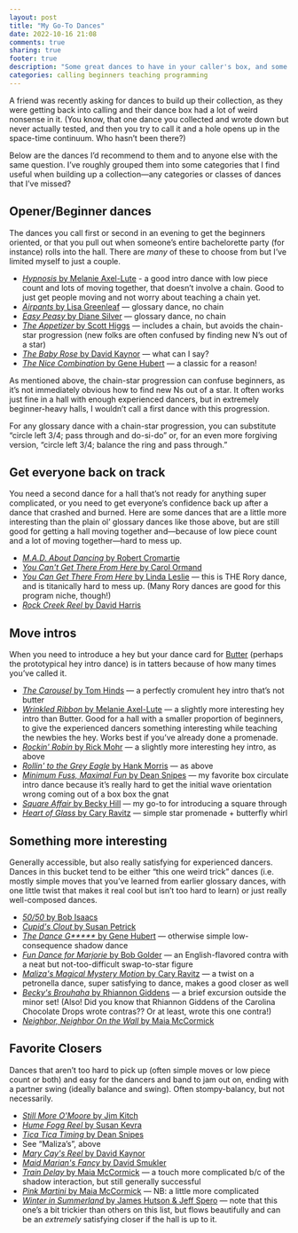 ```yaml
---
layout: post
title: "My Go-To Dances"
date: 2022-10-16 21:08
comments: true
sharing: true
footer: true
description: "Some great dances to have in your caller's box, and some insight into how I think about dance categories."
categories: calling beginners teaching programming
---
```

A friend was recently asking for dances to build up their collection, as they were getting back into calling and their dance box had a lot of weird nonsense in it. (You know, that one dance you collected and wrote down but never actually tested, and then you try to call it and a hole opens up in the space-time continuum. Who hasn’t been there?)

Below are the dances I’d recommend to them and to anyone else with the same question. I’ve roughly grouped them into some categories that I find useful when building up a collection—any categories or classes of dances that I’ve missed?

## Opener/Beginner dances

The dances you call first or second in an evening to get the beginners oriented, or that you pull out when someone’s entire bachelorette party (for instance) rolls into the hall. There are _many_ of these to choose from but I’ve limited myself to just a couple.

* [*Hypnosis* by Melanie Axel-Lute](http://www.maxellute.net/hypnosis.html) - a good intro dance with low piece count and lots of moving together, that doesn’t involve a chain. Good to just get people moving and not worry about teaching a chain yet.
* [*Airpants* by Lisa Greenleaf](https://contradb.com/dances/831) — glossary dance, no chain<!--more-->
* [*Easy Peasy* by Diane Silver](https://contradb.com/dances/1450) — glossary dance, no chain
* [*The Appetizer* by Scott Higgs](http://www.scotthiggs.com/choreography.html) — includes a chain, but avoids the chain-star progression (new folks are often confused by finding new N’s out of a star)
* [*The Baby Rose* by David Kaynor](https://contradb.com/dances/8) — what can I say?
* [*The Nice Combination* by Gene Hubert](https://contradb.com/dances/467) — a classic for a reason!

As mentioned above, the chain-star progression can confuse beginners, as it’s not immediately obvious how to find new Ns out of a star. It often works just fine in a hall with enough experienced dancers, but in extremely beginner-heavy halls, I wouldn’t call a first dance with this progression.

For any glossary dance with a chain-star progression, you can substitute “circle left 3/4; pass through and do-si-do” or, for an even more forgiving version, “circle left 3/4; balance the ring and pass through.”

## Get everyone back on track

You need a second dance for a hall that’s not ready for anything super complicated, or you need to get everyone’s confidence back up after a dance that crashed and burned. Here are some dances that are a little more interesting than the plain ol’ glossary dances like those above, but are still good for getting a hall moving together and—because of low piece count and a lot of moving together—hard to mess up.

* [*M.A.D. About Dancing* by Robert Cromartie](https://contradb.com/dances/1807)
* [*You Can't Get There From Here* by Carol Ormand](https://contradb.com/dances/255)
* [*You Can Get There From Here* by Linda Leslie](https://contradb.com/dances/445) — this is THE Rory dance, and is titanically hard to mess up. (Many Rory dances are good for this program niche, though!)
* [*Rock Creek Reel* by David Harris](https://contradb.com/dances/426)

## Move intros

When you need to introduce a hey but your dance card for [Butter](https://contradb.com/dances/94) (perhaps the prototypical hey intro dance) is in tatters because of how many times you’ve called it.

* [*The Carousel* by Tom Hinds](https://www.folkopieds.ch/app/download/11508427193/The%20Carousel%20En.pdf?t=1580217159) — a perfectly cromulent hey intro that’s not butter
* [*Wrinkled Ribbon* by Melanie Axel-Lute](http://www.maxellute.net/wrinkled.html) — a slightly more interesting hey intro than Butter. Good for a hall with a smaller proportion of beginners, to give the experienced dancers something interesting while teaching the newbies the hey. Works best if you’ve already done a promenade.
* [*Rockin' Robin* by Rick Mohr](http://rickmohr.net/contra/dances.asp#RockinRobin) — a slightly more interesting hey intro, as above
* [*Rollin' to the Grey Eagle* by Hank Morris](http://dancevideos.childgrove.org/contra/contra-modern/236) — as above
* [*Minimum Fuss, Maximal Fun* by Dean Snipes](https://www.ibiblio.org/contradance/thecallersbox/dance.php?id=12382) — my favorite box circulate intro dance because it’s really hard to get the initial wave orientation wrong coming out of a box box the gnat
* [*Square Affair* by Becky Hill](https://contradb.com/dances/753) — my go-to for introducing a square through
* [*Heart of Glass* by Cary Ravitz](https://www.dance.ravitz.us/#hg) — simple star promenade + butterfly whirl

## Something more interesting
Generally accessible, but also really satisfying for experienced dancers. Dances in this bucket tend to be either “this one weird trick” dances (i.e. mostly simple moves that you’ve learned from earlier glossary dances, with one little twist that makes it real cool but isn’t too hard to learn) or just really well-composed dances.

* [*50/50* by Bob Isaacs](http://dancevideos.childgrove.org/contra/contra-modern/545-50-50-by-bob-isaacs-becket)
* [*Cupid's Clout* by Susan Petrick](https://contradb.com/dances/776)
* [*The Dance G\*\*\*\*\** by Gene Hubert](http://dancevideos.childgrove.org/contra/contra-modern/129-the-dance-gypsy) — otherwise simple low-consequence shadow dance
* [*Fun Dance for Marjorie* by Bob Golder](https://contradb.com/dances/1822) — an English-flavored contra with a neat but not-too-difficult swap-to-star figure
* [*Maliza's Magical Mystery Motion* by Cary Ravitz](https://contradb.com/dances/911) — a twist on a petronella dance, super satisfying to dance, makes a good closer as well
* [*Becky's Brouhaha* by Rhiannon Giddens](http://barndancecaller.net/dancecards/Becky's%20Brouhaha.html) — a brief excursion outside the minor set! (Also! Did you know that Rhiannon Giddens of the Carolina Chocolate Drops wrote contras?? Or at least, wrote this one contra!)
* [*Neighbor, Neighbor On the Wall* by Maia McCormick](https://contra.maiamccormick.com/dances.html#neighborneighboronthewall)

## Favorite Closers
Dances that aren’t too hard to pick up (often simple moves or low piece count or both) and easy for the dancers and band to jam out on, ending with a partner swing (ideally balance and swing). Often stompy-balancy, but not necessarily.

* [*Still More O'Moore* by Jim Kitch](https://contradb.com/dances/1501)
* [*Hume Fogg Reel* by Susan Kevra](https://www.youtube.com/watch?v=NJFRE_wX_2A)
* [*Tica Tica Timing* by Dean Snipes](https://contradb.com/dances/462)
* See “Maliza’s”, above
* [*Mary Cay's Reel* by David Kaynor](https://contradb.com/dances/833)
* [*Maid Marian's Fancy* by David Smukler](https://davidsmukler.syracusecountrydancers.org/contras-etc-tried-and-true/#marian)
* [*Train Delay* by Maia McCormick](https://contra.maiamccormick.com/dances.html#traindelay) — a touch more complicated b/c of the shadow interaction, but still generally successful
* [*Pink Martini* by Maia McCormick](https://contra.maiamccormick.com/dances.html#pinkmartini) — NB: a little more complicated
* [*Winter in Summerland* by James Hutson & Jeff Spero](https://www.ibiblio.org/contradance/thecallersbox/dance.php?id=10882) — note that this one’s a bit trickier than others on this list, but flows beautifully and can be an _extremely_ satisfying closer if the hall is up to it.
